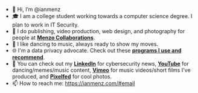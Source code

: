 - 👋 Hi, I’m @ianmenz
- 🎓 I am a college student working towards a computer science degree. I plan to work in IT Security.
- 🎥 I do publishing, video production, web design, and photography for people at __[Menzo Collaborations](https://menzocollaborations.com/)__.
- 🕺 I like dancing to music, always ready to show my moves.
- 🌐 I'm a data privacy advocate. Check out these __[programs I use and recommend](https://ianmenz.com/#programs)__.
- 📱 You can check out my __[LinkedIn](https://www.linkedin.com/in/ianmenz/)__ for cybersecurity news, __[YouTube](https://www.youtube.com/@ianmenz)__ for dancing/memes/music content, __[Vimeo](https://vimeo.com/ianmenz)__ for music videos/short films I've produced, and __[Pixelfed](https://pixelfed.social/ianmenz)__ for cool photos.
- 📫 How to reach me: https://ianmenz.com/#email

<!---
ianmenz/ianmenz is a ✨ special ✨ repository because its `README.md` (this file) appears on your GitHub profile.
You can click the Preview link to take a look at your changes.
--->
